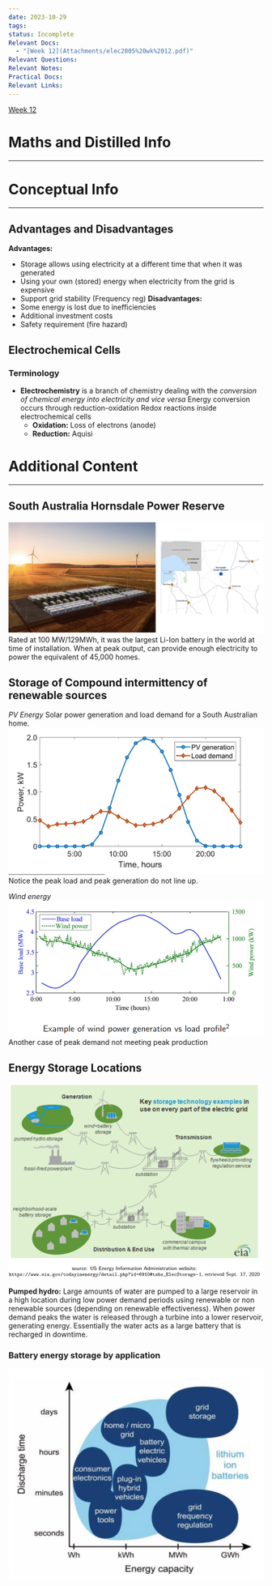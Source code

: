 ```yaml
---
date: 2023-10-29
tags: 
status: Incomplete
Relevant Docs:
  - "[Week 12](Attachments/elec2005%20wk%2012.pdf)"
Relevant Questions: 
Relevant Notes: 
Practical Docs: 
Relevant Links:
---
```

[Week 12](Attachments/elec2005%20wk%2012.pdf)
# Maths and Distilled Info
---



# Conceptual Info
---
## Advantages and Disadvantages
**Advantages:**
- Storage allows using electricity at a different time that when it was generated
- Using your own (stored) energy when electricity from the grid is expensive
- Support grid stability (Frequency reg)
**Disadvantages:**
- Some energy is lost due to inefficiencies
- Additional investment costs
- Safety requirement (fire hazard)


## Electrochemical Cells
### Terminology
-  **Electrochemistry** is a branch of chemistry dealing with the *conversion of chemical energy into electricity and vice versa* Energy conversion occurs through reduction-oxidation Redox reactions inside electrochemical cells
	- **Oxidation:** Loss of electrons (anode)
	- **Reduction:** Aquisi

# Additional Content
---

## South Australia Hornsdale Power Reserve
![](Attachments/Pasted%20image%2020231031135653.png)
Rated at 100 MW/129MWh, it was the largest Li-Ion battery in the world at time of installation. When at peak output, can provide enough electricity to power the equivalent of 45,000 homes.

## Storage of Compound intermittency of renewable sources
*PV Energy*
Solar power generation and load demand for a South Australian home.
![](Attachments/Pasted%20image%2020231031134807.png)
Notice the peak load and peak generation do not line up.

*Wind energy*
![](Attachments/Pasted%20image%2020231031134914.png)
Another case of peak demand not meeting peak production

## Energy Storage Locations
![](Attachments/Pasted%20image%2020231031134959.png)

**Pumped hydro:** Large amounts of water are pumped to a large reservoir in a high location during low power demand periods using renewable or non renewable sources (depending on renewable effectiveness). When power demand peaks the water is released through a turbine into a lower reservoir, generating energy. 
Essentially the water acts as a large battery that is recharged in downtime.

### Battery energy storage by application
![](Attachments/Pasted%20image%2020231031135558.png)



